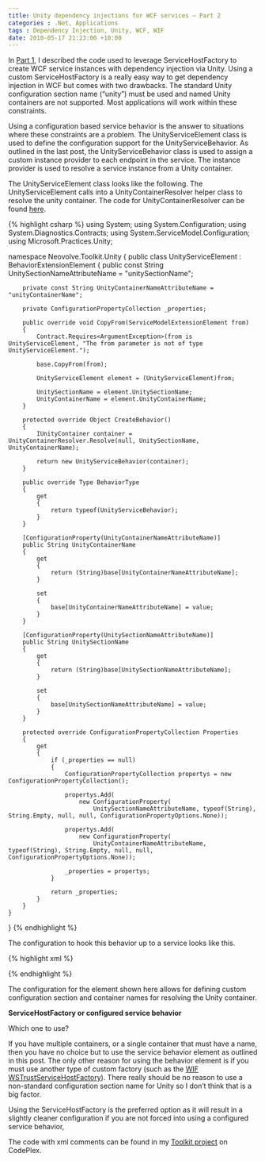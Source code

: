 ```yaml
---
title: Unity dependency injections for WCF services – Part 2
categories : .Net, Applications
tags : Dependency Injection, Unity, WCF, WIF
date: 2010-05-17 21:23:00 +10:00
---
```


In [Part 1][0], I described the code used to leverage ServiceHostFactory to create WCF service instances with dependency injection via Unity. Using a custom ServiceHostFactory is a really easy way to get dependency injection in WCF but comes with two drawbacks. The standard Unity configuration section name (“unity”) must be used and named Unity containers are not supported. Most applications will work within these constraints. 

Using a configuration based service behavior is the answer to situations where these constraints are a problem. The UnityServiceElement class is used to define the configuration support for the UnityServiceBehavior. As outlined in the last post, the UnityServiceBehavior class is used to assign a custom instance provider to each endpoint in the service. The instance provider is used to resolve a service instance from a Unity container.

<!--more-->

The UnityServiceElement class looks like the following. The UnityServiceElement calls into a UnityContainerResolver helper class to resolve the unity container. The code for UnityContainerResolver can be found [here][1].

{% highlight csharp %}
using System; 
using System.Configuration;
using System.Diagnostics.Contracts;
using System.ServiceModel.Configuration;
using Microsoft.Practices.Unity;
    
namespace Neovolve.Toolkit.Unity
{
    public class UnityServiceElement : BehaviorExtensionElement
    {
        public const String UnitySectionNameAttributeName = "unitySectionName";
    
        private const String UnityContainerNameAttributeName = "unityContainerName";
    
        private ConfigurationPropertyCollection _properties;
    
        public override void CopyFrom(ServiceModelExtensionElement from)
        {
            Contract.Requires<ArgumentException>(from is UnityServiceElement, "The from parameter is not of type UnityServiceElement.");
    
            base.CopyFrom(from);
    
            UnityServiceElement element = (UnityServiceElement)from;
    
            UnitySectionName = element.UnitySectionName;
            UnityContainerName = element.UnityContainerName;
        }
    
        protected override Object CreateBehavior()
        {
            IUnityContainer container = UnityContainerResolver.Resolve(null, UnitySectionName, UnityContainerName);
    
            return new UnityServiceBehavior(container);
        }
    
        public override Type BehaviorType
        {
            get
            {
                return typeof(UnityServiceBehavior);
            }
        }
    
        [ConfigurationProperty(UnityContainerNameAttributeName)]
        public String UnityContainerName
        {
            get
            {
                return (String)base[UnityContainerNameAttributeName];
            }
    
            set
            {
                base[UnityContainerNameAttributeName] = value;
            }
        }
    
        [ConfigurationProperty(UnitySectionNameAttributeName)]
        public String UnitySectionName
        {
            get
            {
                return (String)base[UnitySectionNameAttributeName];
            }
    
            set
            {
                base[UnitySectionNameAttributeName] = value;
            }
        }
    
        protected override ConfigurationPropertyCollection Properties
        {
            get
            {
                if (_properties == null)
                {
                    ConfigurationPropertyCollection propertys = new ConfigurationPropertyCollection();
    
                    propertys.Add(
                        new ConfigurationProperty(
                            UnitySectionNameAttributeName, typeof(String), String.Empty, null, null, ConfigurationPropertyOptions.None));
    
                    propertys.Add(
                        new ConfigurationProperty(
                            UnityContainerNameAttributeName, typeof(String), String.Empty, null, null, ConfigurationPropertyOptions.None));
    
                    _properties = propertys;
                }
    
                return _properties;
            }
        }
    }
}
{% endhighlight %}

The configuration to hook this behavior up to a service looks like this.

{% highlight xml %}
<?xml version="1.0" ?>
<configuration>
    <configSections>
        <section name="customUnitySection"
                    type="Microsoft.Practices.Unity.Configuration.UnityConfigurationSection, Microsoft.Practices.Unity.Configuration"/>
    </configSections>
    <customUnitySection>
        <containers>
            <container name="customContainer">
                <register type="Neovolve.Toolkit.Unity.WebIntegrationTests.TestService, Neovolve.Toolkit.Unity.WebIntegrationTests">
                    <constructor>
                        <param name="prefix">
                            <value value="Injected by custom unity section and container"/>
                        </param>
                    </constructor>
                </register>
            </container>
        </containers>
    </customUnitySection>
    <system.serviceModel>
        <behaviors>
            <serviceBehaviors>
                <behavior name="UnityBehavior">
                    <unityService unitySectionName="customUnitySection"
                                    unityContainerName="customContainer"/>
                </behavior>
            </serviceBehaviors>
        </behaviors>
        <extensions>
            <behaviorExtensions>
                <add name="unityService"
                        type="Neovolve.Toolkit.Unity.UnityServiceElement, Neovolve.Toolkit.Unity, Version=1.0.0.0, Culture=neutral, PublicKeyToken=911824a9aa319cb2"/>
            </behaviorExtensions>
        </extensions>
        <services>
            <service behaviorConfiguration="UnityBehavior"
                        name="Neovolve.Toolkit.Unity.WebIntegrationTests.TestService">
                <endpoint address=""
                            binding="basicHttpBinding"
                            bindingConfiguration=""
                            contract="Neovolve.Toolkit.Unity.WebIntegrationTests.ITestService"/>
            </service>
        </services>
    </system.serviceModel>
</configuration>
{% endhighlight %}

The configuration for the element shown here allows for defining custom configuration section and container names for resolving the Unity container.

**ServiceHostFactory or configured service behavior**

Which one to use?

If you have multiple containers, or a single container that must have a name, then you have no choice but to use the service behavior element as outlined in this post. The only other reason for using the behavior element is if you must use another type of custom factory (such as the [WIF WSTrustServiceHostFactory][2]). There really should be no reason to use a non-standard configuration section name for Unity so I don’t think that is a big factor.

Using the ServiceHostFactory is the preferred option as it will result in a slightly cleaner configuration if you are not forced into using a configured service behavior,

The code with xml comments can be found in my [Toolkit project][3] on CodePlex.

[0]: /2010/05/15/unity-dependency-injection-for-wcf-services-e28093-part-1/
[1]: http://neovolve.codeplex.com/SourceControl/changeset/view/58851#1195163
[2]: http://msdn.microsoft.com/en-us/library/microsoft.identitymodel.protocols.wstrust.wstrustservicehostfactory.aspx
[3]: http://neovolve.codeplex.com/SourceControl/changeset/view/58851#1216930
